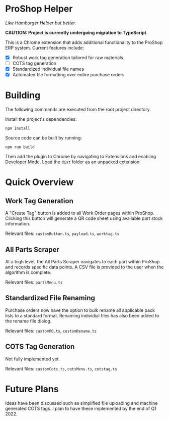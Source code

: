 # ProShop Helper

*Like Hamburger Helper but better.*

**CAUTION: Project is currently undergoing migration to TypeScript**

This is a Chrome extension that adds additional functionality to the ProShop ERP system. Current features include:

 - [x] Robust work tag generation tailored for raw materials
 - [ ] COTS tag generation
 - [x] Standardized individual file names
 - [x] Automated file formatting over entire purchase orders

# Building

The following commands are executed from the root project directory.

Install the project's dependencies:

`npm install`

Source code can be built by running:

`npm run build`

Then add the plugin to Chrome by navigating to Extensions and enabling Developer Mode. Load the `dist` folder as an unpacked extension.

# Quick Overview

## Work Tag Generation

A "Create Tag" button is added to all Work Order pages within ProShop. Clicking this button will generate a QR code
sheet using available part stock information.

Relevant files: `customButton.ts`, `payload.ts`, `worktag.ts`

## All Parts Scraper

At a high level, the All Parts Scraper navigates to each part within ProShop and records specific data points.
A CSV file is provided to the user when the algorithm is complete.

Relevant files: `partsMenu.ts`

## Standardized File Renaming

Purchase orders now have the option to bulk rename all applicable pack lists to a standard format.
Renaming individial files has also been added to the rename file dialog.

Relevant files: `customPO.ts`, `customRename.ts`

## COTS Tag Generation

Not fully implemented yet.

Relevant files: `customCots.ts`, `cotsMenu.ts`, `cotstag.ts`

# Future Plans
 
Ideas have been discussed such as simplified file uploading and machine generated COTS tags. I plan to have these implemented by the end of Q1 2022.